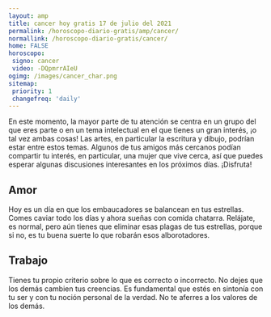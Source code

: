 ```yaml
---
layout: amp
title: cancer hoy gratis 17 de julio del 2021 
permalink: /horoscopo-diario-gratis/amp/cancer/
normallink: /horoscopo-diario-gratis/cancer/
home: FALSE
horoscopo:
 signo: cancer
 video: -DQpmrrAIeU
ogimg: /images/cancer_char.png
sitemap:
 priority: 1
 changefreq: 'daily'
---
```



En este momento, la mayor parte de tu atención se centra en un grupo del que eres parte o en un tema intelectual en el que tienes un gran interés, ¡o tal vez ambas cosas! Las artes, en particular la escritura y dibujo, podrían estar entre estos temas. Algunos de tus amigos más cercanos podían compartir tu interés, en particular, una mujer que vive cerca, así que puedes esperar algunas discusiones interesantes en los próximos días. ¡Disfruta!

## Amor

Hoy es un día en que los embaucadores se balancean en tus estrellas. Comes caviar todo los días y ahora sueñas con comida chatarra. Relájate, es normal, pero aún tienes que eliminar esas plagas de tus estrellas, porque si no, es tu buena suerte lo que robarán esos alborotadores.

## Trabajo

Tienes tu propio criterio sobre lo que es correcto o incorrecto. No dejes que los demás cambien tus creencias. Es fundamental que estés en sintonía con tu ser y con tu noción personal de la verdad. No te aferres a los valores de los demás.